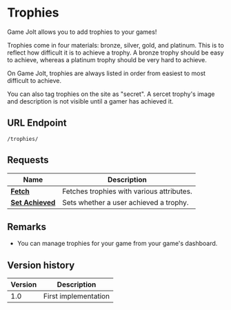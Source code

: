 # Trophies

Game Jolt allows you to add trophies to your games!

Trophies come in four materials: bronze, silver, gold, and platinum. This is to reflect how difficult it is to achieve a trophy. A bronze trophy should be easy to achieve, whereas a platinum trophy should be very hard to achieve.

On Game Jolt, trophies are always listed in order from easiest to most difficult to achieve.

You can also tag trophies on the site as "secret". A sercet trophy's image and description is not visible until a gamer has achieved it.

## URL Endpoint

```
/trophies/
```

## Requests

Name | Description
---								| ---
[**Fetch**](https://github.com/gamejolt/doc-game-api/blob/master/v1.x/trophies/fetch.md) | Fetches trophies with various attributes.
[**Set Achieved**](set-achieved.md) | Sets whether a user achieved a trophy.

## Remarks

- You can manage trophies for your game from your game's dashboard.

## Version history

Version		| Description
---			| ---
1.0			| First implementation